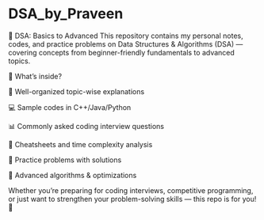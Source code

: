 # DSA_by_Praveen
🚀 DSA: Basics to Advanced
This repository contains my personal notes, codes, and practice problems on Data Structures & Algorithms (DSA) — covering concepts from beginner-friendly fundamentals to advanced topics.

🎯 What’s inside?

📒 Well-organized topic-wise explanations

💻 Sample codes in C++/Java/Python

📊 Commonly asked coding interview questions

📝 Cheatsheets and time complexity analysis

🧪 Practice problems with solutions

🌟 Advanced algorithms & optimizations

Whether you’re preparing for coding interviews, competitive programming, or just want to strengthen your problem-solving skills — this repo is for you! 🌱
